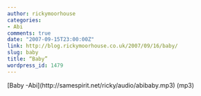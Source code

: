 ```yaml
---
author: rickymoorhouse
categories:
- Abi
comments: true
date: "2007-09-15T23:00:00Z"
link: http://blog.rickymoorhouse.co.uk/2007/09/16/baby/
slug: baby
title: “Baby”
wordpress_id: 1479
---
```


<!--

![](http://samespirit.net/ricky/audio/player/noflash.gif)
-->[Baby -Abi](http://samespirit.net/ricky/audio/abibaby.mp3) (mp3)
